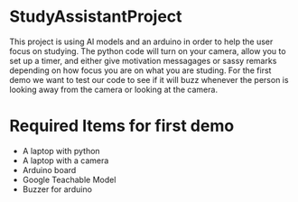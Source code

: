 # StudyAssistantProject
This project is using AI models and an arduino in order to help the user focus on studying. The python code will turn on your camera, allow you to set up a timer, and either give motivation messagages or sassy remarks depending on how focus you are on what you are studing. For the first demo we want to test our code to see if it will buzz whenever the person is looking away from the camera or looking at the camera. 

# Required Items for first demo
- A laptop with python
- A laptop with a camera
- Arduino board
- Google Teachable Model
- Buzzer for arduino
